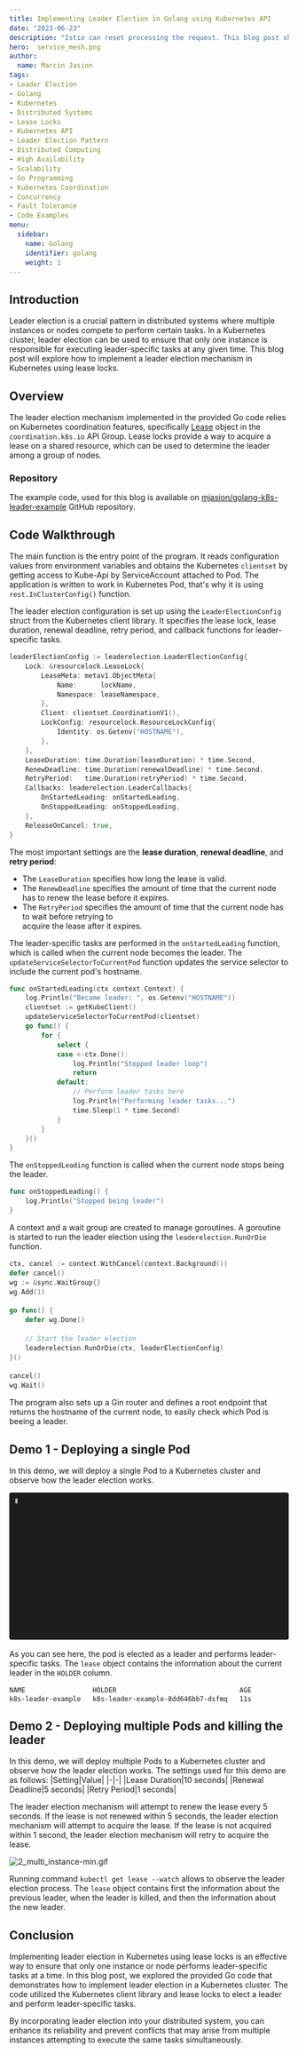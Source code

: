 ```yaml
---
title: Implementing Leader Election in Golang using Kubernetes API
date: "2023-06-23"
description: "Istio can reset processing the request. This blog post shows how to analyze the issue if logs does not help"
hero:  service_mesh.png
author:
  name: Marcin Jasion
tags:
- Leader Election
- Golang
- Kubernetes
- Distributed Systems
- Lease Locks
- Kubernetes API
- Leader Election Pattern
- Distributed Computing
- High Availability
- Scalability
- Go Programming
- Kubernetes Coordination
- Concurrency
- Fault Tolerance
- Code Examples
menu:
  sidebar:
    name: Golang
    identifier: golang
    weight: 1
---
```



## Introduction

Leader election is a crucial pattern in distributed systems where multiple instances or nodes compete
to perform certain tasks. In a Kubernetes cluster, leader election can be used to ensure that only 
one instance is responsible for executing leader-specific tasks at any given time. This blog post will 
explore how to implement a leader election mechanism in Kubernetes using lease locks.

## Overview

The leader election mechanism implemented in the provided Go code relies on Kubernetes coordination 
features, specifically [Lease](https://kubernetes.io/docs/reference/kubernetes-api/cluster-resources/lease-v1/) 
object in the `coordination.k8s.io` API Group. Lease locks provide a way to acquire a lease on a shared resource, 
which can be used to determine the leader among a group of nodes.

### Repository

The example code, used for this blog is available on [mjasion/golang-k8s-leader-example](https://github.com/mjasion/golang-k8s-leader-example) GitHub repository.

## Code Walkthrough


The main function is the entry point of the program. It reads configuration values from environment 
variables and obtains the Kubernetes `clientset` by getting access to Kube-Api by ServiceAccount attached to Pod.
The application is written to work in Kubernetes Pod, that's why it is using `rest.InClusterConfig()` function.

The leader election configuration is set up using the `LeaderElectionConfig` struct from the Kubernetes 
client library. It specifies the lease lock, lease duration, renewal deadline, retry period, and callback 
functions for leader-specific tasks.

```go
leaderElectionConfig := leaderelection.LeaderElectionConfig{
    Lock: &resourcelock.LeaseLock{
        LeaseMeta: metav1.ObjectMeta{
            Name:      lockName,
            Namespace: leaseNamespace,
        },
        Client: clientset.CoordinationV1(),
        LockConfig: resourcelock.ResourceLockConfig{
            Identity: os.Getenv("HOSTNAME"),
        },
    },
    LeaseDuration: time.Duration(leaseDuration) * time.Second,
    RenewDeadline: time.Duration(renewalDeadline) * time.Second,
    RetryPeriod:   time.Duration(retryPeriod) * time.Second,
    Callbacks: leaderelection.LeaderCallbacks{
        OnStartedLeading: onStartedLeading,
        OnStoppedLeading: onStoppedLeading,
    },
    ReleaseOnCancel: true,
}
```

The most important settings are the **lease duration**, **renewal deadline**, and **retry period**:
* The `LeaseDuration` specifies how long the lease is valid. 
* The `RenewDeadline` specifies the amount 
  of time that the current node has to renew the lease before it expires. 
* The `RetryPeriod` specifies the amount of time that the current node has to wait before retrying to  
  acquire the lease after it expires.

The leader-specific tasks are performed in the `onStartedLeading` function, which is called 
when the current node becomes the leader. The `updateServiceSelectorToCurrentPod` function updates the 
service selector to include the current pod's hostname.
```go
func onStartedLeading(ctx context.Context) {
	log.Println("Became leader: ", os.Getenv("HOSTNAME"))
	clientset := getKubeClient()
	updateServiceSelectorToCurrentPod(clientset)
	go func() {
		for {
			select {
			case <-ctx.Done():
				log.Println("Stopped leader loop")
				return
			default:
				// Perform leader tasks here
				log.Println("Performing leader tasks...")
				time.Sleep(1 * time.Second)
			}
		}
	}()
}
```
The `onStoppedLeading` function is called when the current node stops being the leader.
```go
func onStoppedLeading() {
	log.Println("Stopped being leader")
}
```

A context and a wait group are created to manage goroutines. A goroutine is started to run the leader
election using the `leaderelection.RunOrDie` function.

```go
ctx, cancel := context.WithCancel(context.Background())
defer cancel()
wg := &sync.WaitGroup{}
wg.Add(1)

go func() {
    defer wg.Done()

    // Start the leader election
    leaderelection.RunOrDie(ctx, leaderElectionConfig)
}()

cancel()
wg.Wait()
```

The program also sets up a Gin router and defines a root endpoint that returns the hostname of the
current node, to easily check which Pod is beeing a leader.


## Demo 1 - Deploying a single Pod

In this demo, we will deploy a single Pod to a Kubernetes cluster and observe how the leader election works.

![Single Pod_Example](./1_log_and_lease-min.gif)

As you can see here, the pod is elected as a leader and performs leader-specific tasks. The `lease` object
contains the information about the current leader in the `HOLDER` column.

```shell
NAME                 HOLDER                               AGE
k8s-leader-example   k8s-leader-example-8dd646bb7-dsfmq   11s
```

## Demo 2 - Deploying multiple Pods and killing the leader

In this demo, we will deploy multiple Pods to a Kubernetes cluster and observe how the leader election works.
The settings used for this demo are as follows:
|Setting|Value|
|-|-|
|Lease Duration|10 seconds|
|Renewal Deadline|5 seconds|
|Retry Period|1 seconds|

The leader election mechanism will attempt to renew the lease every 5 seconds. If the lease is not renewed
within 5 seconds, the leader election mechanism will attempt to acquire the lease. If the lease is not acquired
within 1 second, the leader election mechanism will retry to acquire the lease.

![2_multi_instance-min.gif](2_multi_instance-min.gif)

Running command `kubectl get lease --watch` allows to observe the leader election process. The `lease` object
contains first the information about the previous leader, when the leader is killed, and then the information
about the new leader.



## Conclusion

Implementing leader election in Kubernetes using lease locks is an effective way to ensure that only 
one instance or node performs leader-specific tasks at a time. In this blog post, we explored the provided 
Go code that demonstrates how to implement leader election in a Kubernetes cluster. The code utilized the 
Kubernetes client library and lease locks to elect a leader and perform leader-specific tasks.

By incorporating leader election into your distributed system, you can enhance its reliability and prevent 
conflicts that may arise from multiple instances attempting to execute the same tasks simultaneously.
